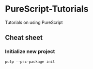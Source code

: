 # PureScript-Tutorials
Tutorials on using PureScript

## Cheat sheet
### Initialize new project
```
pulp --psc-package init
```